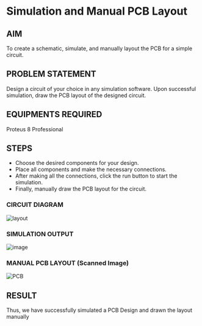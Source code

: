 # Simulation and Manual PCB Layout

## AIM
To create a schematic, simulate, and manually layout the PCB for a simple circuit.

## PROBLEM STATEMENT
Design a circuit of your choice in any simulation software. Upon successful simulation, draw the PCB layout of the designed circuit.

## EQUIPMENTS REQUIRED
Proteus 8 Professional

## STEPS
- Choose the desired components for your design.
- Place all components and make the necessary connections.
- After making all the connections, click the run button to start the simulation. 
- Finally, manually draw the PCB layout for the circuit.
### CIRCUIT DIAGRAM
![layout](https://user-images.githubusercontent.com/75235488/225825363-1c7744d3-1522-4bce-b848-ecfceeadaee7.PNG)



### SIMULATION OUTPUT
![image](https://user-images.githubusercontent.com/75235488/225821235-a7879261-6114-40f3-95dd-2ccf24bf58ab.png)


### MANUAL PCB LAYOUT (Scanned Image)
![PCB](https://user-images.githubusercontent.com/75235488/226979333-010e63a1-8cc9-491c-a195-76e78ee138ff.jpeg)

## RESULT
Thus, we have successfully simulated a PCB Design and drawn the layout manually
